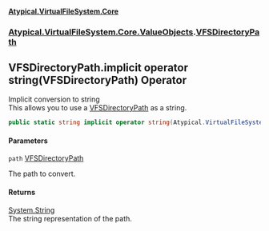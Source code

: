 #### [Atypical.VirtualFileSystem.Core](Atypical.VirtualFileSystem.Core.md 'Atypical.VirtualFileSystem.Core')
### [Atypical.VirtualFileSystem.Core.ValueObjects](Atypical.VirtualFileSystem.Core.ValueObjects.md 'Atypical.VirtualFileSystem.Core.ValueObjects').[VFSDirectoryPath](Atypical.VirtualFileSystem.Core.ValueObjects.VFSDirectoryPath.md 'Atypical.VirtualFileSystem.Core.ValueObjects.VFSDirectoryPath')

## VFSDirectoryPath.implicit operator string(VFSDirectoryPath) Operator

Implicit conversion to string  
This allows you to use a [VFSDirectoryPath](Atypical.VirtualFileSystem.Core.ValueObjects.VFSDirectoryPath.md 'Atypical.VirtualFileSystem.Core.ValueObjects.VFSDirectoryPath') as a string.

```csharp
public static string implicit operator string(Atypical.VirtualFileSystem.Core.ValueObjects.VFSDirectoryPath path);
```
#### Parameters

<a name='Atypical.VirtualFileSystem.Core.ValueObjects.VFSDirectoryPath.op_Implicitstring(Atypical.VirtualFileSystem.Core.ValueObjects.VFSDirectoryPath).path'></a>

`path` [VFSDirectoryPath](Atypical.VirtualFileSystem.Core.ValueObjects.VFSDirectoryPath.md 'Atypical.VirtualFileSystem.Core.ValueObjects.VFSDirectoryPath')

The path to convert.

#### Returns
[System.String](https://docs.microsoft.com/en-us/dotnet/api/System.String 'System.String')  
The string representation of the path.